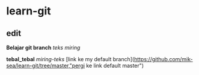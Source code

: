 # learn-git
## edit
**Belajar git branch**
*teks miring*

__tebal_tebal__
_miring-teks_
[link ke my default branch](https://github.com/mik-sea/learn-git/tree/master,"pergi ke link default master")